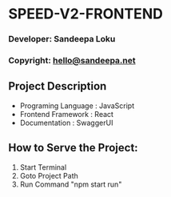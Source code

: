 # SPEED-V2-FRONTEND

### Developer: Sandeepa Loku
### Copyright: hello@sandeepa.net

## Project Description
* Programing Language : JavaScript
* Frontend Framework : React
* Documentation : SwaggerUI

## How to Serve the Project:
1. Start Terminal
2. Goto Project Path
3. Run Command "npm start run"

